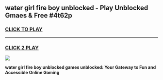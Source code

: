 
## water girl fire boy unblocked - Play Unblocked Gmaes & Free #4t62p
<h3>
<a href="https://news.freeplayer.one?title=water_girl_fire_boy_unblocked&ref=03M">CLICK TO PLAY</a></h3>
<hr>

<h3>
<a href="https://news.freeplayer.one?title=water_girl_fire_boy_unblocked&ref=03M">CLICK 2 PLAY</a>
  
</h3>

<a href="https://news.freeplayer.one?title=water_girl_fire_boy_unblocked&ref=03M"><img src="https://clearcache.store/games.png"></a>


**water girl fire boy unblocked games unblocked: Your Gateway to Fun and Accessible Online Gaming**
